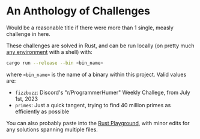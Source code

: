 # An Anthology of Challenges

Would be a reasonable title if there were more than 1 single, measly challenge in here.

These challenges are solved in Rust, and can be run locally (on pretty much [any environment](https://doc.rust-lang.org/nightly/rustc/platform-support.html) with a shell) with:

```sh
cargo run --release --bin <bin_name>
```

where `<bin_name>` is the name of a binary within this project. Valid values are:

- `fizzbuzz`: Discord's "r/ProgrammerHumer" Weekly Challege, from July 1st, 2023
- `primes`: Just a quick tangent, trying to find 40 million primes as efficiently as possible

You can also probably paste into the [Rust Playground](play.rust-lang.org), with minor edits for any solutions spanning multiple files.
